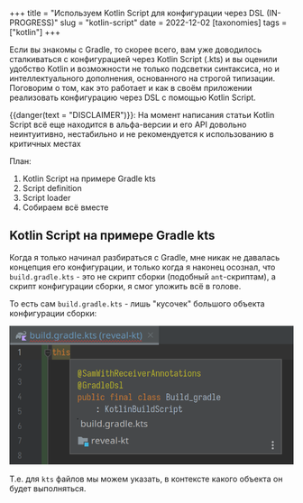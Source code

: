 +++
title = "Используем Kotlin Script для конфигурации через DSL (IN-PROGRESS)"
slug = "kotlin-script"
date = 2022-12-02
[taxonomies]
tags = ["kotlin"]
+++

Если вы знакомы с Gradle, то скорее всего, вам уже доводилось сталкиваться
с конфигурацией через Kotlin Script (.kts) и вы оценили удобство Kotlin и возможности не только подсветки синтаксиса, но и интеллектуального дополнения, основанного на строгой типизации. Поговорим о том, как это работает и как в своём приложении реализовать конфигурацию через DSL с помощью Kotlin Script.

{{danger(text = "DISCLAIMER")}}: На момент написания статьи Kotlin Script всё еще находится в альфа-версии и его API довольно неинтуитивно, нестабильно и не рекомендуется к использованию в критичных местах

<!-- more -->

План:
1. Kotlin Script на примере Gradle kts
1. Script definition
1. Script loader
1. Собираем всё вместе

## Kotlin Script на примере Gradle kts

Когда я только начинал разбираться с Gradle, мне никак не давалась концепция его конфигурации, и только когда я наконец осознал, что `build.gradle.kts` - это не скрипт сборки (подобный `ant`-скриптам), а скрипт конфигурации сборки, я смог уложить всё в голове.

То есть сам `build.gradle.kts` - лишь "кусочек" большого объекта конфигурации сборки:

![](img/gradle_this.png)

Т.е. для `kts` файлов мы можем указать, в контексте какого объекта он будет выполняться.